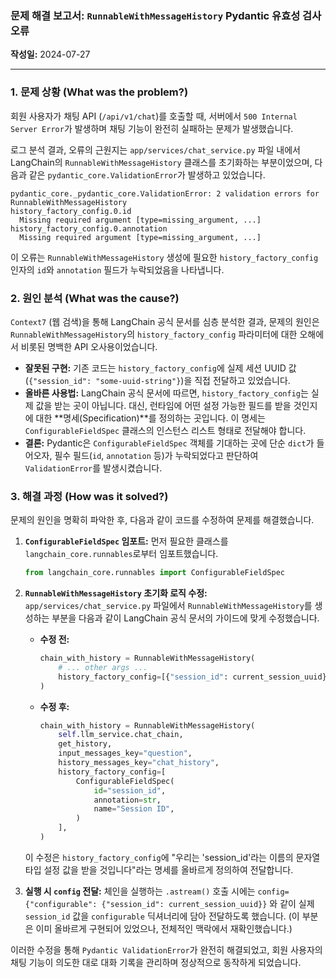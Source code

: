 ### 문제 해결 보고서: `RunnableWithMessageHistory` Pydantic 유효성 검사 오류

**작성일:** 2024-07-27

---

### 1. 문제 상황 (What was the problem?)

회원 사용자가 채팅 API (`/api/v1/chat`)를 호출할 때, 서버에서 `500 Internal Server Error`가 발생하며 채팅 기능이 완전히 실패하는 문제가 발생했습니다.

로그 분석 결과, 오류의 근원지는 `app/services/chat_service.py` 파일 내에서 LangChain의 `RunnableWithMessageHistory` 클래스를 초기화하는 부분이었으며, 다음과 같은 `pydantic_core.ValidationError`가 발생하고 있었습니다.

```
pydantic_core._pydantic_core.ValidationError: 2 validation errors for RunnableWithMessageHistory
history_factory_config.0.id
  Missing required argument [type=missing_argument, ...]
history_factory_config.0.annotation
  Missing required argument [type=missing_argument, ...]
```

이 오류는 `RunnableWithMessageHistory` 생성에 필요한 `history_factory_config` 인자의 `id`와 `annotation` 필드가 누락되었음을 나타냅니다.

### 2. 원인 분석 (What was the cause?)

`Context7` (웹 검색)을 통해 LangChain 공식 문서를 심층 분석한 결과, 문제의 원인은 `RunnableWithMessageHistory`의 `history_factory_config` 파라미터에 대한 오해에서 비롯된 명백한 API 오사용이었습니다.

*   **잘못된 구현:** 기존 코드는 `history_factory_config`에 실제 세션 UUID 값(`{"session_id": "some-uuid-string"}`)을 직접 전달하고 있었습니다.
*   **올바른 사용법:** LangChain 공식 문서에 따르면, `history_factory_config`는 실제 값을 받는 곳이 아닙니다. 대신, 런타임에 어떤 설정 가능한 필드를 받을 것인지에 대한 **명세(Specification)**를 정의하는 곳입니다. 이 명세는 `ConfigurableFieldSpec` 클래스의 인스턴스 리스트 형태로 전달해야 합니다.
*   **결론:** Pydantic은 `ConfigurableFieldSpec` 객체를 기대하는 곳에 단순 `dict`가 들어오자, 필수 필드(`id`, `annotation` 등)가 누락되었다고 판단하여 `ValidationError`를 발생시켰습니다.

### 3. 해결 과정 (How was it solved?)

문제의 원인을 명확히 파악한 후, 다음과 같이 코드를 수정하여 문제를 해결했습니다.

1.  **`ConfigurableFieldSpec` 임포트:** 먼저 필요한 클래스를 `langchain_core.runnables`로부터 임포트했습니다.
    ```python
    from langchain_core.runnables import ConfigurableFieldSpec
    ```

2.  **`RunnableWithMessageHistory` 초기화 로직 수정:** `app/services/chat_service.py` 파일에서 `RunnableWithMessageHistory`를 생성하는 부분을 다음과 같이 LangChain 공식 문서의 가이드에 맞게 수정했습니다.

    *   **수정 전:**
        ```python
        chain_with_history = RunnableWithMessageHistory(
            # ... other args ...
            history_factory_config=[{"session_id": current_session_uuid}]
        )
        ```

    *   **수정 후:**
        ```python
        chain_with_history = RunnableWithMessageHistory(
            self.llm_service.chat_chain,
            get_history,
            input_messages_key="question",
            history_messages_key="chat_history",
            history_factory_config=[
                ConfigurableFieldSpec(
                    id="session_id",
                    annotation=str,
                    name="Session ID",
                )
            ],
        )
        ```
    이 수정은 `history_factory_config`에 "우리는 'session_id'라는 이름의 문자열 타입 설정 값을 받을 것입니다"라는 명세를 올바르게 정의하여 전달합니다.

3.  **실행 시 `config` 전달:** 체인을 실행하는 `.astream()` 호출 시에는 `config={"configurable": {"session_id": current_session_uuid}}` 와 같이 실제 `session_id` 값을 `configurable` 딕셔너리에 담아 전달하도록 했습니다. (이 부분은 이미 올바르게 구현되어 있었으나, 전체적인 맥락에서 재확인했습니다.)

이러한 수정을 통해 `Pydantic ValidationError`가 완전히 해결되었고, 회원 사용자의 채팅 기능이 의도한 대로 대화 기록을 관리하며 정상적으로 동작하게 되었습니다. 